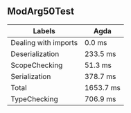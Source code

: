 
## ModArg50Test

Labels|Agda
---|---
Dealing with imports|0.0 ms
Deserialization|233.5 ms
ScopeChecking|51.3 ms
Serialization|378.7 ms
Total|1653.7 ms
TypeChecking|706.9 ms

